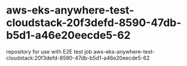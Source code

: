 # aws-eks-anywhere-test-cloudstack-20f3defd-8590-47db-b5d1-a46e20eecde5-62
repository for use with E2E test job aws-eks-anywhere-test-cloudstack:20f3defd-8590-47db-b5d1-a46e20eecde5-62
